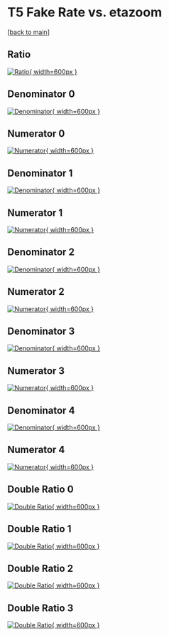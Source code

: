 # T5 Fake Rate vs. etazoom

[[back to main](./)]



## Ratio

[![Ratio](../mtv/var/T5_fakerate_etazoom.png){ width=600px }](../mtv/var/T5_fakerate_etazoom.pdf)

## Denominator 0

[![Denominator](../mtv/den/T5_fakerate_etazoom_den0.png){ width=600px }](../mtv/den/T5_fakerate_etazoom_den0.pdf)

## Numerator 0

[![Numerator](../mtv/num/T5_fakerate_etazoom_num0.png){ width=600px }](../mtv/num/T5_fakerate_etazoom_num0.pdf)

## Denominator 1

[![Denominator](../mtv/den/T5_fakerate_etazoom_den1.png){ width=600px }](../mtv/den/T5_fakerate_etazoom_den1.pdf)

## Numerator 1

[![Numerator](../mtv/num/T5_fakerate_etazoom_num1.png){ width=600px }](../mtv/num/T5_fakerate_etazoom_num1.pdf)

## Denominator 2

[![Denominator](../mtv/den/T5_fakerate_etazoom_den2.png){ width=600px }](../mtv/den/T5_fakerate_etazoom_den2.pdf)

## Numerator 2

[![Numerator](../mtv/num/T5_fakerate_etazoom_num2.png){ width=600px }](../mtv/num/T5_fakerate_etazoom_num2.pdf)

## Denominator 3

[![Denominator](../mtv/den/T5_fakerate_etazoom_den3.png){ width=600px }](../mtv/den/T5_fakerate_etazoom_den3.pdf)

## Numerator 3

[![Numerator](../mtv/num/T5_fakerate_etazoom_num3.png){ width=600px }](../mtv/num/T5_fakerate_etazoom_num3.pdf)

## Denominator 4

[![Denominator](../mtv/den/T5_fakerate_etazoom_den4.png){ width=600px }](../mtv/den/T5_fakerate_etazoom_den4.pdf)

## Numerator 4

[![Numerator](../mtv/num/T5_fakerate_etazoom_num4.png){ width=600px }](../mtv/num/T5_fakerate_etazoom_num4.pdf)

## Double Ratio 0

[![Double Ratio](../mtv/ratio/T5_fakerate_etazoom_ratio0.png){ width=600px }](../mtv/ratio/T5_fakerate_etazoom_ratio0.pdf)

## Double Ratio 1

[![Double Ratio](../mtv/ratio/T5_fakerate_etazoom_ratio1.png){ width=600px }](../mtv/ratio/T5_fakerate_etazoom_ratio1.pdf)

## Double Ratio 2

[![Double Ratio](../mtv/ratio/T5_fakerate_etazoom_ratio2.png){ width=600px }](../mtv/ratio/T5_fakerate_etazoom_ratio2.pdf)

## Double Ratio 3

[![Double Ratio](../mtv/ratio/T5_fakerate_etazoom_ratio3.png){ width=600px }](../mtv/ratio/T5_fakerate_etazoom_ratio3.pdf)

